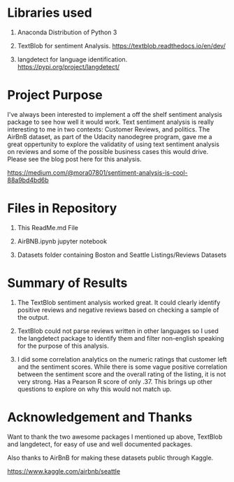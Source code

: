 # Libraries used

1) Anaconda Distribution  of Python 3

2) TextBlob for sentiment Analysis. https://textblob.readthedocs.io/en/dev/

3) langdetect for language identification. https://pypi.org/project/langdetect/

# Project Purpose

   I've always been interested to implement a off the shelf sentiment analysis package to see how well it would work. Text sentiment analysis is really interesting to me in two contexts: Customer Reviews, and politics. The AirBnB dataset, as part of the Udacity nanodegree program, gave me a great oppertunity to explore the validatity of using text sentiment analysis on reviews and some of the possible business cases this would drive. Please see the blog post here for this analysis.
    
https://medium.com/@mora07801/sentiment-analysis-is-cool-88a9bd4bd6b

# Files in Repository

1) This ReadMe.md File

2) AirBNB.ipynb jupyter notebook

3) Datasets folder containing Boston and Seattle Listings/Reviews Datasets

# Summary of Results

1) The TextBlob sentiment analysis worked great. It could clearly identify positive reviews and negative reviews based on checking a sample of the output.

2) TextBlob could not parse reviews written in other languages so I used the langdetect package to identify them and filter non-english speaking for the purpose of this analysis.

3) I did some correlation analytics on the numeric ratings that customer left and the sentiment scores. While there is some vague positive correlation between the sentiment score and the overall rating of the listing, it is not very strong. Has a Pearson R score of only .37. This brings up other questions to explore on why this would not match up.

# Acknowledgement and Thanks

Want to thank the two awesome packages I mentioned up above, TextBlob and langdetect, for easy of use and well documented packages. 

Also thanks to AirBnB for making these datasets public through Kaggle.

https://www.kaggle.com/airbnb/seattle